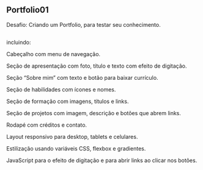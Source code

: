 ## Portfolio01

Desafio: Criando um Portfolio, para testar seu conhecimento.

##
incluindo:

Cabeçalho com menu de navegação.

Seção de apresentação com foto, título e texto com efeito de digitação.

Seção “Sobre mim” com texto e botão para baixar currículo.

Seção de habilidades com ícones e nomes.

Seção de formação com imagens, títulos e links.

Seção de projetos com imagem, descrição e botões que abrem links.

Rodapé com créditos e contato.

Layout responsivo para desktop, tablets e celulares.

Estilização usando variáveis CSS, flexbox e gradientes.

JavaScript para o efeito de digitação e para abrir links ao clicar nos botões.
